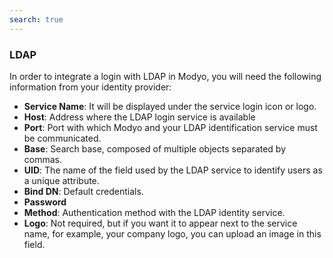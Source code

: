 ```yaml
---
search: true
---
```


### LDAP

In order to integrate a login with LDAP in Modyo, you will need the following information from your identity provider:

- **Service Name**: It will be displayed under the service login icon or logo.
- **Host**: Address where the LDAP login service is available
- **Port**: Port with which Modyo and your LDAP identification service must be communicated.
- **Base**: Search base, composed of multiple objects separated by commas.
- **UID**: The name of the field used by the LDAP service to identify users as a unique attribute.
- **Bind DN**: Default credentials.
- **Password**
- **Method**: Authentication method with the LDAP identity service.
- **Logo**: Not required, but if you want it to appear next to the service name, for example, your company logo, you can upload an image in this field.